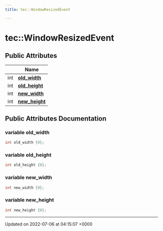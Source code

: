 ```yaml
---
title: tec::WindowResizedEvent

---
```


# tec::WindowResizedEvent





## Public Attributes

|                | Name           |
| -------------- | -------------- |
| int | **[old_width](/engine/Classes/structtec_1_1_window_resized_event/#variable-old-width)**  |
| int | **[old_height](/engine/Classes/structtec_1_1_window_resized_event/#variable-old-height)**  |
| int | **[new_width](/engine/Classes/structtec_1_1_window_resized_event/#variable-new-width)**  |
| int | **[new_height](/engine/Classes/structtec_1_1_window_resized_event/#variable-new-height)**  |

## Public Attributes Documentation

### variable old_width

```cpp
int old_width {0};
```


### variable old_height

```cpp
int old_height {0};
```


### variable new_width

```cpp
int new_width {0};
```


### variable new_height

```cpp
int new_height {0};
```


-------------------------------

Updated on 2022-07-06 at 04:15:07 +0000